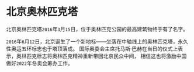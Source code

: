 # 北京奥林匹克塔

北京奥林匹克塔`2016`年`3`月`15`日，位于奥林匹克公园的最高建筑物终于有了名字。


`2016`年`6`月`12`日，北京诞生了一个新地标——坐落在中轴线上的奥林匹克塔，永久性奥运五环标志也于塔顶落成。
国际奥委会主席托马斯·巴赫在当日的仪式上表示，奥林匹克标志将奥林匹克精神重新带回北京民众中间，
相信这也将激励中国做好`2022`年冬奥会筹办工作。

<ImgView title="北京奥林匹克塔" url="https://4.z.wiki/autoupload/2022-11-19/eaa279156ab1496bb8d9d69cd4680a9b.IMG_0966.JPG" />

<ImgView title="北京奥林匹克塔" url="https://4.z.wiki/autoupload/2022-11-19/f6d7cc5e455942589556ca4e7ed213a2.IMG_1007.jpg" />

<ImgView title="北京奥林匹克塔" url="https://4.z.wiki/autoupload/2022-11-19/2dcd9a103de8411999feaeaf623ac9dc.IMG_1006.JPG" />

<ImgView title="北京奥林匹克塔" url="https://4.z.wiki/autoupload/2022-11-19/d7e9e74b09fa4fbdb0c2e971370624bb.IMG_1005.jpg" />

<ImgView title="北京奥林匹克塔" url="https://4.z.wiki/autoupload/2022-11-19/89cc34f975b84c42b82cc666be4428b5.IMG_0995.JPG" />

<ImgView title="北京奥林匹克塔" url="https://4.z.wiki/autoupload/2022-11-19/d06eba7f56be46c4aee5e14f88a4d0c5.IMG_1004.JPG" />

<ImgView title="北京奥林匹克塔" url="https://7.z.wiki/autoupload/2022-11-19/f44504d224cd430cb5233932b1e6a083.IMG_0998.jpg" />

<ImgView title="北京奥林匹克塔" url="https://7.z.wiki/autoupload/2022-11-19/c2faa0e488d443998dfecb5ad8f5d749.IMG_0996.jpg" />

<ImgView title="北京奥林匹克塔" url="https://7.z.wiki/autoupload/2022-11-19/6e423c3abc29424cb1874943aa3bb0c8.IMG_0992.jpg" />

<ImgView title="北京奥林匹克塔" url="https://7.z.wiki/autoupload/2022-11-19/6f780bce91ac414286768271e8994f54.IMG_0987.JPG" />

<ImgView title="北京奥林匹克塔" url="https://7.z.wiki/autoupload/2022-11-19/6c9bf1abd18d49538c6f8f9e7e9c3354.IMG_0991.JPG" />

<ImgView title="北京奥林匹克塔" url="https://7.z.wiki/autoupload/2022-11-19/c7a14b88c75e4912b7d45774e84f77bc.IMG_0999.HEIC.jpg" />

<ImgView title="北京奥林匹克塔" url="https://8.z.wiki/autoupload/2022-11-19/3398763361b441b286c6be412cc26d4f.IMG_1003.JPG" />

<ImgView title="北京奥林匹克塔" url="https://8.z.wiki/autoupload/2022-11-19/7e891276eb504ddea81912b69fc13207.IMG_0990.HEIC.jpg" />
